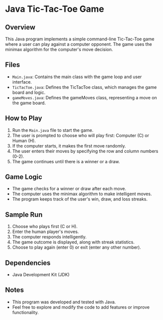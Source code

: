 # Java Tic-Tac-Toe Game

## Overview
This Java program implements a simple command-line Tic-Tac-Toe game where a user can play against a computer opponent. The game uses the minimax algorithm for the computer's move decision.

## Files
- `Main.java`: Contains the main class with the game loop and user interface.
- `TicTacToe.java`: Defines the TicTacToe class, which manages the game board and logic.
- `gameMoves.java`: Defines the gameMoves class, representing a move on the game board.

## How to Play
1. Run the `Main.java` file to start the game.
2. The user is prompted to choose who will play first: Computer (C) or Human (H).
3. If the computer starts, it makes the first move randomly.
4. The user enters their moves by specifying the row and column numbers (0-2).
5. The game continues until there is a winner or a draw.

## Game Logic
- The game checks for a winner or draw after each move.
- The computer uses the minimax algorithm to make intelligent moves.
- The program keeps track of the user's win, draw, and loss streaks.

## Sample Run
1. Choose who plays first (C or H).
2. Enter the human player's moves.
3. The computer responds intelligently.
4. The game outcome is displayed, along with streak statistics.
5. Choose to play again (enter 0) or exit (enter any other number).

## Dependencies
- Java Development Kit (JDK)

## Notes
- This program was developed and tested with Java.
- Feel free to explore and modify the code to add features or improve functionality.

